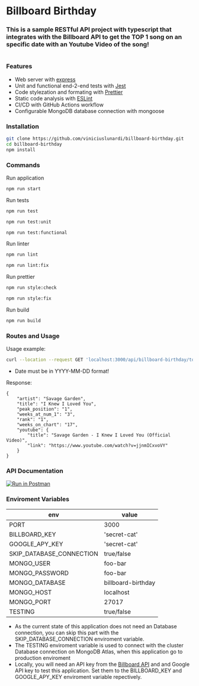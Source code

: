 # Billboard Birthday
### This is a sample RESTful API project with typescript that integrates with the Billboard API to get the TOP 1 song on an specific date with an Youtube Video of the song!

#
### Features
- Web server with [express](https://www.npmjs.com/package/express "express")
- Unit and functional end-2-end tests with [Jest](https://www.npmjs.com/package/jest "Jest")
- Code stylezation and formating with [Prettier](https://prettier.io/ "Prettier")
- Static code analysis with [ESLint](https://eslint.org/ "ESLint")
- CI/CD with GitHub Actions workflow
- Configurable MongoDB database connection with mongoose

### Installation 
```sh
git clone https://github.com/viniciuslunardi/billboard-birthday.git
cd billboard-birthday
npm install
```

### Commands

Run application

```sh            
npm run start
```

Run tests

```sh            
npm run test
```
```sh            
npm run test:unit
```
```sh            
npm run test:functional
```

Run linter

```sh            
npm run lint
```
```sh            
npm run lint:fix
```

Run prettier

```sh            
npm run style:check
```
```sh            
npm run style:fix
```

Run build

```sh            
npm run build
```
### Routes and Usage
Usage example:
```sh            
curl --location --request GET 'localhost:3000/api/billboard-birthday/top-hundred?date=2000-02-06'
```
* Date must be in YYYY-MM-DD format!

Response:
```
{
    "artist": "Savage Garden",
    "title": "I Knew I Loved You",
    "peak_position": "1",
    "weeks_at_num_1": "3",
    "rank": "1",
    "weeks_on_chart": "17",
    "youtube": {
        "title": "Savage Garden - I Knew I Loved You (Official Video)",
        "link": "https://www.youtube.com/watch?v=jjnmICxvoVY"
    }
}
```
### API Documentation

[![Run in Postman](https://run.pstmn.io/button.svg)](https://app.getpostman.com/run-collection/6873671-051ad1ea-866e-48c7-91a3-62abc5160f39?action=collection%2Ffork&collection-url=entityId%3D6873671-051ad1ea-866e-48c7-91a3-62abc5160f39%26entityType%3Dcollection%26workspaceId%3D5b9d28ff-8467-4ae8-a4c7-cb3bb1a3238f#?env%5BBillboard%20API%20Heroku%5D=W3sia2V5IjoiYmFzZVVybCIsInZhbHVlIjoiaHR0cHM6Ly9iaWxsYm9hcmQtYmlydGhkYXkuaGVyb2t1YXBwLmNvbS8iLCJlbmFibGVkIjp0cnVlLCJ0eXBlIjoiZGVmYXVsdCJ9XQ==)

### Enviroment Variables

env  | value
------------- | -------------
PORT | 3000
BILLBOARD_KEY | 'secret-cat'
GOOGLE_APY_KEY | 'secret-cat'
SKIP_DATABASE_CONNECTION | true/false
MONGO_USER  | foo-bar
MONGO_PASSWORD  | foo-bar
MONGO_DATABASE  | billboard-birthday
MONGO_HOST | localhost
MONGO_PORT  | 27017
TESTING  | true/false

* As the current state of this application does not need an Database connection, you can skip this part with the SKIP_DATABASE_CONNECTION enviroment variable. 
* The TESTING enviroment variable is used to connect with the cluster Database connection on MongoDB Atlas, when this application go to production enviroment
* Locally, you will need an API key from the [Billboard API](https://rapidapi.com/LDVIN/api/billboard-api/ "Billboard API") and and Google API key to test this application. Set them to the BILLBOARD_KEY and GOOGLE_APY_KEY enviroment variable repectively.
